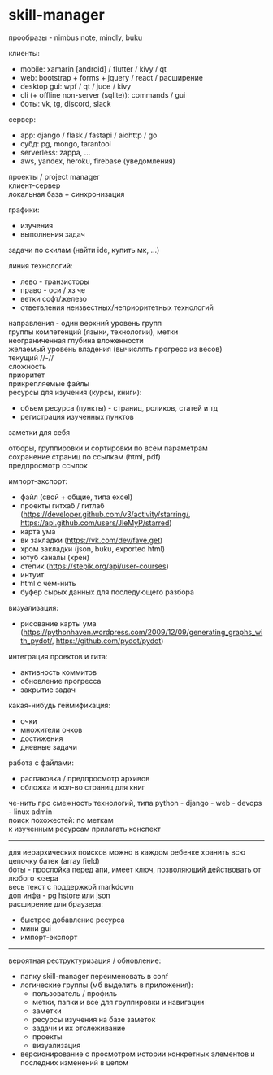 # skill-manager

прообразы - nimbus note, mindly, buku  

клиенты:
- mobile: xamarin [android] / flutter / kivy / qt
- web: bootstrap + forms + jquery / react / расширение
- desktop gui: wpf / qt / juce / kivy
- cli (+ offline non-server (sqlite)): commands / gui
- боты: vk, tg, discord, slack

сервер:
- app: django / flask / fastapi / aiohttp / go
- субд: pg, mongo, tarantool
- serverless: zappa, ...
- aws, yandex, heroku, firebase (уведомления)

проекты / project manager  
клиент-сервер  
локальная база + синхронизация  

графики:
- изучения
- выполнения задач

задачи по скилам (найти ide, купить мк, ...)

линия технологий:
- лево - транзисторы
- право - оси / хз че
- ветки софт/железо
- ответвления неизвестных/неприоритетных технологий

направления - один верхний уровень групп  
группы компетенций (языки, технологии), метки  
неограниченная глубина вложенности  
желаемый уровень владения (вычислять прогресс из весов)  
текущий //-//  
сложность  
приоритет  
прикрепляемые файлы  
ресурсы для изучения (курсы, книги):
- объем ресурса (пункты) - страниц, роликов, статей и тд
- регистрация изученных пунктов

заметки для себя

отборы, группировки и сортировки по всем параметрам  
сохранение страниц по ссылкам (html, pdf)  
предпросмотр ссылок  

импорт-экспорт:
- файл (свой + общие, типа excel)
- проекты гитхаб / гитлаб (https://developer.github.com/v3/activity/starring/, https://api.github.com/users/JleMyP/starred)
- карта ума
- вк закладки (https://vk.com/dev/fave.get)
- хром закладки (json, buku, exported html)
- ютуб каналы (хрен)
- степик (https://stepik.org/api/user-courses)
- интуит
- html с чем-нить
- буфер сырых данных для последующего разбора

визуализация:
- рисование карты ума (https://pythonhaven.wordpress.com/2009/12/09/generating_graphs_with_pydot/, https://github.com/pydot/pydot)

интеграция проектов и гита:
- активность коммитов
- обновление прогресса
- закрытие задач

какая-нибудь геймификация:
- очки
- множители очков
- достижения
- дневные задачи

работа с файлами:
- распаковка / предпросмотр архивов
- обложка и кол-во страниц для книг

че-нить про смежность технологий, типа python - django - web - devops - linux admin  
поиск похожестей: по меткам  
к изученным ресурсам прилагать конспект

---

для иерархических поисков можно в каждом ребенке хранить всю цепочку батек (array field)  
боты - прослойка перед апи, имеет ключ, позволяющий действовать от любого юзера  
весь текст с поддержкой markdown  
доп инфа - pg hstore или json  
расширение для браузера:
- быстрое добавление ресурса
- мини gui
- импорт-экспорт

---

вероятная реструктуризация / обновление:
- папку skill-manager переименовать в conf
- логические группы (мб выделить в приложения):
  - пользователь / профиль
  - метки, папки и все для группировки и навигации
  - заметки
  - ресурсы изучения на базе заметок
  - задачи и их отслеживание
  - проекты
  - визуализация
- версионирование с просмотром истории конкретных элементов и последних изменений в целом
